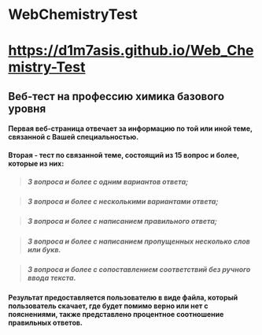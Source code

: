 # WebChemistryTest

# https://d1m7asis.github.io/Web_Chemistry-Test

## Веб-тест на профессию химика базового уровня

#### Первая веб-страница отвечает за информацию по той или иной теме, связанной с Вашей специальностью.

#### Вторая - тест по связанной теме, состоящий из 15 вопрос и более, которые из них:

>##### 3 вопроса и более с одним вариантов ответа;

>##### 3 вопроса и более с несколькими вариантами ответа;

>##### 3 вопроса и более с написанием правильного ответа;

>##### 3 вопроса и более с написанием пропущенных несколько слов или букв.

>##### 3 вопроса и более с сопоставлением соответствий без ручного ввода текста.

#### Результат предоставляется пользователю в виде файла, который пользователь скачает, где будет помимо верно или нет c пояснениями, также представлено процентное соотношение правильных ответов.
